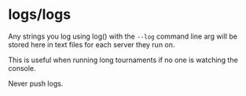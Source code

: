 # logs/logs

Any strings you log using log() with the `--log` command line arg will be stored here in text files for each server they run on.

This is useful when running long tournaments if no one is watching the console.

Never push logs.
